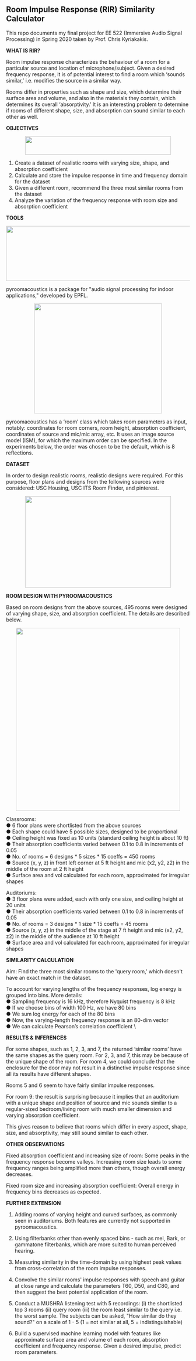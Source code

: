 ## Room Impulse Response (RIR) Similarity Calculator

This repo documents my final project for EE 522 (Immersive Audio Signal Processing) in Spring 2020 taken by Prof. Chris Kyriakakis.

**WHAT IS RIR?**

Room impulse response characterizes the behaviour of a room for a particular source and location of microphone/subject. Given a desired frequency response, it is of potential interest to find a room which ‘sounds similar,’ i.e. modifies the source in a similar way.

Rooms differ in properties such as shape and size, which determine their surface area and volume, and also in the materials they contain, which determines its overall ‘absorptivity.’ It is an interesting problem to determine if rooms of different shape, size, and absorption can sound similar to each other as well.

**OBJECTIVES**

<p align="center">
  <img width="400" height="50" src="https://user-images.githubusercontent.com/21968647/106542952-a67efe80-64b9-11eb-8775-f99f770c340d.png">
</p>

1. Create a dataset of realistic rooms with varying size, shape, and absorption coefficient
2. Calculate and store the impulse response in time and frequency domain for the dataset
3. Given a different room, recommend the three most similar rooms from the dataset
4. Analyze the variation of the frequency response with room size and absorption coefficient

**TOOLS**

<p align="center">
  <img width="600" height="150" src="https://user-images.githubusercontent.com/21968647/106542787-52741a00-64b9-11eb-8840-ba607c114625.png">
</p>

pyroomacoustics is a package for "audio signal processing for indoor applications," developed by EPFL. 

<p align="center">
  <img width="350" height="300" src="https://user-images.githubusercontent.com/21968647/106543044-d0d0bc00-64b9-11eb-81f6-b03cf0f6c438.png">
</p>

pyroomacoustics has a ‘room’ class which takes room parameters as input, notably: coordinates for room corners, room height, absorption coefficient, coordinates of source and mic/mic array, etc. It uses an image source model (ISM), for which the maximum order can be specified. In the experiments below, the order was chosen to be the default, which is 8 reflections.

**DATASET**

In order to design realistic rooms, realistic designs were required. For this purpose, floor plans and designs from the following sources were considered: USC Housing, USC ITS Room Finder, and pinterest.

<p align="center">
  <img width="400" height="250" src="https://user-images.githubusercontent.com/21968647/106543333-59e7f300-64ba-11eb-9de8-ac93578d9ad3.png">
</p>

**ROOM DESIGN WITH PYROOMACOUSTICS**

Based on room designs from the above sources, 495 rooms were designed of varying shape, size, and absorption coefficient. The details are described below.

<p align="center">
  <img width="450" height="500" src="https://user-images.githubusercontent.com/21968647/106564705-7435c700-64e2-11eb-92dc-ff69d04e9343.png">
</p>

Classrooms: \
● 6 floor plans were shortlisted from the above sources \
● Each shape could have 5 possible sizes, designed to be proportional \
● Ceiling height was fixed as 10 units (standard ceiling height is about 10 ft) \
● Their absorption coefficients varied between 0.1 to 0.8 in increments of 0.05 \
● No. of rooms = 6 designs * 5 sizes * 15 coeffs = 450 rooms \
● Source (x, y, z) in front left corner at 5 ft height and mic (x2, y2, z2) in the middle of the room at 2 ft height \
● Surface area and vol calculated for each room, approximated for irregular shapes 

Auditoriums: \
● 3 floor plans were added, each with only one size, and ceiling height at 20 units \
● Their absorption coefficients varied between 0.1 to 0.8 in increments of 0.05 \
● No. of rooms = 3 designs * 1 size * 15 coeffs = 45 rooms \
● Source (x, y, z) in the middle of the stage at 7 ft height and mic (x2, y2, z2) in the middle of the audience at 10 ft height \
● Surface area and vol calculated for each room, approximated for irregular shapes

**SIMILARITY CALCULATION**

Aim: Find the three most similar rooms to the 'query room,' which doesn't have an exact match in the dataset. 

To account for varying lengths of the frequency responses, log energy is grouped into bins. More details: \
● Sampling frequency is 16 kHz, therefore Nyquist frequency is 8 kHz \
● If we choose bins of width 100 Hz, we have 80 bins \
● We sum log energy for each of the 80 bins \
● Now, the varying-length frequency response is an 80-dim vector \
● We can calculate Pearson’s correlation coefficient \

**RESULTS & INFERENCES**

For some shapes, such as 1, 2, 3, and 7, the returned ‘similar rooms’ have the same shapes as the query room. For 2, 3, and 7, this may be because of the unique shape of
the room. For room 4, we could conclude that the enclosure for the door may not result in a distinctive impulse response since all its results have different shapes. 

Rooms 5 and 6 seem to have fairly similar impulse responses.

For room 9: the result is surprising because it implies that an auditorium with a unique shape and position of source and mic sounds similar to a regular-sized bedroom/living room with much smaller dimension and varying absorption coefficient. 

This gives reason to believe that rooms which differ in every aspect, shape, size, and absorptivity, may still sound similar to each other.

**OTHER OBSERVATIONS**

Fixed absorption coefficient and increasing size of room: Some peaks in the frequency response become valleys. Increasing room size leads to some frequency ranges being amplified more than others, though overall energy decreases.

Fixed room size and increasing absorption coefficient: Overall energy in frequency bins decreases as expected. 

**FURTHER EXTENSION**

1. Adding rooms of varying height and curved surfaces, as commonly seen in auditoriums. Both features are currently not supported in pyroomacoustics.

2. Using filterbanks other than evenly spaced bins - such as mel, Bark, or gammatone filterbanks, which are more suited to human perceived hearing.

3. Measuring similarity in the time-domain by using highest peak values from cross-correlation of the room impulse responses.

4. Convolve the similar rooms' impulse responses with speech and guitar at close range and calculate the parameters T60, D50, and C80, and then suggest the best potential application of the room.

5. Conduct a MUSHRA listening test with 5 recordings: (i) the shortlisted top 3 rooms (ii) query room (iii) the room least similar to the query i.e. the worst sample. The subjects can be asked, "How similar do they sound?" on a scale of 1 - 5 (1 = not similar at all, 5 = indistinguishable)

6. Build a supervised machine learning model with features like approximate surface area and volume of each room, absorption coefficient and frequency response. Given a desired impulse, predict room parameters.
